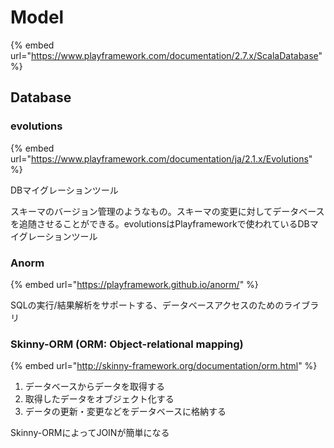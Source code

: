# Model

{% embed url="https://www.playframework.com/documentation/2.7.x/ScalaDatabase" %}

## Database

### evolutions

{% embed url="https://www.playframework.com/documentation/ja/2.1.x/Evolutions" %}

DBマイグレーションツール

スキーマのバージョン管理のようなもの。スキーマの変更に対してデータベースを追随させることができる。evolutionsはPlayframeworkで使われているDBマイグレーションツール

### Anorm

{% embed url="https://playframework.github.io/anorm/" %}

SQLの実行/結果解析をサポートする、データベースアクセスのためのライブラリ

### Skinny-ORM \(ORM: Object-relational mapping\)

{% embed url="http://skinny-framework.org/documentation/orm.html" %}

1. データベースからデータを取得する
2. 取得したデータをオブジェクト化する
3. データの更新・変更などをデータベースに格納する

Skinny-ORMによってJOINが簡単になる

